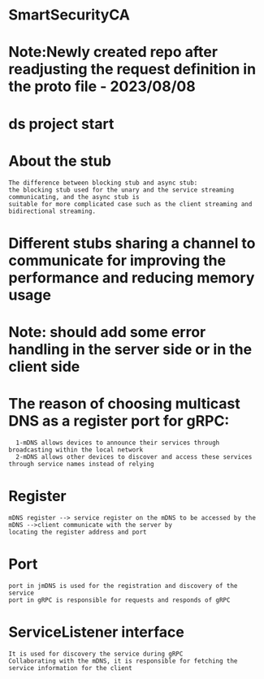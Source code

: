 # SmartSecurityCA

# Note:Newly created repo after readjusting the request definition in the proto file - 2023/08/08

# ds project start

# About the stub
    The difference between blocking stub and async stub:
    the blocking stub used for the unary and the service streaming communicating, and the async stub is
    suitable for more complicated case such as the client streaming and bidirectional streaming.

# Different stubs sharing a channel to communicate for improving the performance and reducing memory usage

# Note: should add some error handling in the server side or in the client side

# The reason of choosing multicast DNS as a register port for gRPC:
      1-mDNS allows devices to announce their services through broadcasting within the local network
      2-mDNS allows other devices to discover and access these services through service names instead of relying

# Register
    mDNS register --> service register on the mDNS to be accessed by the mDNS -->client communicate with the server by
    locating the register address and port

# Port
    port in jmDNS is used for the registration and discovery of the service
    port in gRPC is responsible for requests and responds of gRPC 

# ServiceListener interface
    It is used for discovery the service during gRPC
    Collaborating with the mDNS, it is responsible for fetching the service information for the client
         
